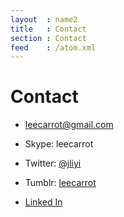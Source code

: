 ```yaml
---
layout  : name2
title   : Contact
section : Contact
feed    : /atom.xml
---
```


Contact
=======

+ leecarrot@gmail.com

+ Skype: leecarrot

+ Twitter: [@jliyi](http://twitter.com/jliyi)

+ Tumblr: [leecarrot](http://leecarrot.tumblr.com)

+ <a href="http://ca.linkedin.com/pub/jennifer-lee/29/bb0/735" >Linked In</a>








